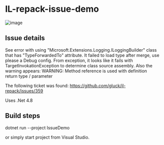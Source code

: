 # IL-repack-issue-demo

![image](https://github.com/AlexeyZarubin/IL-repack-issue-demo/assets/26878995/e65f6960-b7fe-407f-9890-7e0fc03f8b5d)

## Issue details

See error with using "Microsoft.Extensions.Logging.ILoggingBuilder" class that has "TypeForwardedTo" attribute.
It failed to load type after merge, use please a Debug config.
From exception, it looks like it fails with TargetInvokationException to determine class source assembly.
Also the warning appears:
WARNING: Method reference is used with definition return type / parameter

The following ticket was found:
https://github.com/gluck/il-repack/issues/359

Uses .Net 4.8

## Build steps

dotnet run --project IssueDemo

or simply start project from Visual Studio.